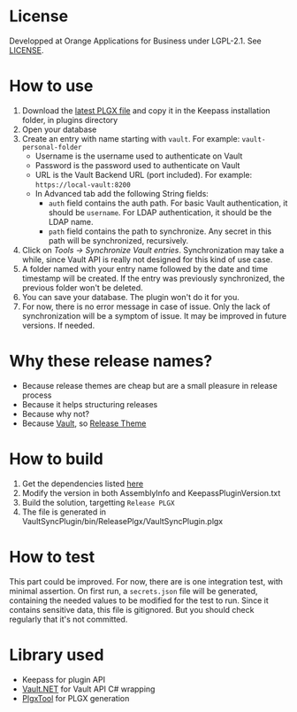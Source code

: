 # License

Developped at Orange Applications for Business under LGPL-2.1. See [LICENSE](LICENSE).

# How to use

1. Download the [latest PLGX file](https://github.com/Orange-OpenSource/keepass-vault-sync-plugin/releases) and copy it in the Keepass installation folder, in plugins directory
2. Open your database
3. Create an entry with name starting with `vault`. For example: `vault-personal-folder`
    * Username is the username used to authenticate on Vault
    * Password is the password used to authenticate on Vault
    * URL is the Vault Backend URL (port included). For example: `https://local-vault:8200`
    * In Advanced tab add the following String fields:
      * `auth` field contains the auth path. For basic Vault authentication, it should be `username`. For LDAP authentication, it should be the LDAP name.
      * `path` field contains the path to synchronize. Any secret in this path will be synchronized, recursively.
4. Click on *Tools -> Synchronize Vault entries*. Synchronization may take a while, since Vault API is really not designed for this kind of use case.
5. A folder named with your entry name followed by the date and time timestamp will be created. If the entry was previously synchronized, the previous folder won't be deleted.
6. You can save your database. The plugin won't do it for you.
7. For now, there is no error message in case of issue. Only the lack of synchronization will be a symptom of issue. It may be improved in future versions. If needed.

# Why these release names?

* Because release themes are cheap but are a small pleasure in release process
* Because it helps structuring releases
* Because why not?
* Because [Vault](https://en.wikipedia.org/wiki/Vault_\(comics\)), so [Release Theme](https://fr.wikipedia.org/wiki/Cat%C3%A9gorie:Super-vilain_Marvel)

# How to build

1. Get the dependencies listed [here](external/Readme.md)
1. Modify the version in both AssemblyInfo and KeepassPluginVersion.txt
1. Build the solution, targetting `Release PLGX`
1. The file is generated in VaultSyncPlugin/bin/ReleasePlgx/VaultSyncPlugin.plgx

# How to test

This part could be improved. For now, there are is one integration test, with minimal assertion.
On first run, a `secrets.json` file will be generated, containing the needed values to be modified for the test to run.
Since it contains sensitive data, this file is gitignored. But you should check regularly that it's not committed.

# Library used

* Keepass for plugin API
* [Vault.NET](https://github.com/Chatham/Vault.NET) for Vault API C# wrapping
* [PlgxTool](https://github.com/dlech/KeePassPluginDevTools) for PLGX generation

